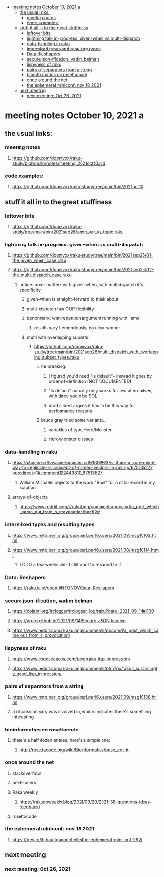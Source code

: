 - [meeting notes October 10, 2021                                      a](#orgd7780f4)
  - [the usual links:](#org6c317df)
    - [meeting notes](#orgfab70e3)
    - [code examples:](#org9db7fc6)
  - [stuff it all in to the great stuffiness](#orgf39b8e6)
    - [leftover bits](#orgd58da50)
    - [lightning talk in-progress: given-when vs multi-dispatch](#org7fe9209)
    - [data-handling in raku](#orgc44380f)
    - [intermixed types and resulting types](#orgb41d5b3)
    - [Data::Reshapers](#org4bbe6e3)
    - [secure json-ification, vadim belman](#orge7915fe)
    - [lispyness of raku](#org35088ed)
    - [pairs of separators from a string](#orgbb3b4df)
    - [bioinformatics on rosettacode](#orgb515e31)
    - [once around the net](#org21721ea)
    - [the ephemeral miniconf: nov 18 2021](#orga058867)
  - [next meeting](#org88b4384)
    - [next meeting: Oct 26, 2021](#orgccaafd2)


<a id="orgd7780f4"></a>

# meeting notes October 10, 2021                                      a


<a id="org6c317df"></a>

## the usual links:


<a id="orgfab70e3"></a>

### meeting notes

1.  <https://github.com/doomvox/raku-study/blob/main/notes/meeting_2021oct10.md>


<a id="org9db7fc6"></a>

### code examples:

1.  <https://github.com/doomvox/raku-study/tree/main/bin/2021oct10>


<a id="orgf39b8e6"></a>

## stuff it all in to the great stuffiness


<a id="orgd58da50"></a>

### leftover bits

1.  <https://github.com/doomvox/raku-study/tree/main/bin/2021sep26/anon_var_vs_topic.raku>


<a id="org7fe9209"></a>

### lightning talk in-progress: given-when vs multi-dispatch

1.  <https://github.com/doomvox/raku-study/tree/main/bin/2021sep26/01-the_given_when_case.raku>

2.  <https://github.com/doomvox/raku-study/tree/main/bin/2021sep26/02-the_multi_dispatch_case.raku>

    1.  notice: order matters with given-when, with multidispatch it's specificity
    
        1.  given-when is straight-forward to think about
        
        2.  multi-dispatch has OOP flexibility
        
        3.  benchmark: with repetition argument running with "time"
        
            1.  results vary tremendously, no clear winner
        
        4.  multi with overlapping subsets:
        
            1.  <https://github.com/doomvox/raku-study/tree/main/bin/2021sep26/multi_dispatch_with_overlapping_subset_types.raku>
            
                1.  tie breaking:
                
                    1.  I figured you'd need "is default"&#x2013; instead it goes by order-of-definition (NOT DOCUMENTED)
                    
                    2.  "is default" actually only works for two alternatives, with three you'd be SOL
                    
                    3.  brad gilbert argues it has to be this way for performance reasons
                
                2.  bruce gray tried some variants&#x2026;
                
                    1.  variables of type Hero/Monster
                    
                    2.  Hero/Monster classes


<a id="orgc44380f"></a>

### data-handling in raku

1.  <https://stackoverflow.com/questions/66926663/is-there-a-convenient-way-to-replicate-rs-concept-of-named-vectors-in-raku-p/67513527?noredirect=1#comment122449810_67513527>

    1.  William Michaels objects to the word "Row" for a data-record in my solution

2.  arrays-of-objects

    1.  <https://www.reddit.com/r/rakulang/comments/pocomd/a_post_which_came_out_from_a_provocation/hczfj2r/>


<a id="orgb41d5b3"></a>

### intermixed types and resulting types

1.  <https://www.nntp.perl.org/group/perl.perl6.users/2021/08/msg10102.html>

2.  <https://www.nntp.perl.org/group/perl.perl6.users/2021/08/msg10114.html>

    1.  TODO a few weeks old&#x2013; I still want to respond to it


<a id="org4bbe6e3"></a>

### Data::Reshapers

1.  <https://raku.land/cpan:ANTONOV/Data::Reshapers>


<a id="orge7915fe"></a>

### secure json-ification, vadim belman

1.  <https://colabti.org/irclogger/irclogger_log/raku?date=2021-09-14#l100>

2.  <https://vrurg.github.io/2021/09/14/Secure-JSONification>

3.  <https://www.reddit.com/r/rakulang/comments/pocomd/a_post_which_came_out_from_a_provocation/>


<a id="org35088ed"></a>

### lispyness of raku

1.  <https://www.codesections.com/blog/raku-lisp-impression/>

2.  <https://www.reddit.com/r/rakulang/comments/ptm7qx/rakus_surprisingly_good_lisp_impression/>


<a id="orgbb3b4df"></a>

### pairs of separators from a string

1.  <https://www.nntp.perl.org/group/perl.perl6.users/2021/09/msg10138.html>

2.  a discussion yary was involved in, which indicates there's something interesting


<a id="orgb515e31"></a>

### bioinformatics on rosettacode

1.  there's a half dozen entries, here's a simple one:

    1.  <http://rosettacode.org/wiki/Bioinformatics/base_count>


<a id="org21721ea"></a>

### once around the net

1.  stackoverflow

2.  perl6-users

3.  Raku weekly

    1.  <https://rakudoweekly.blog/2021/09/20/2021-38-questions-ideas-feedback/>

4.  rosettacode


<a id="orga058867"></a>

### the ephemeral miniconf: nov 18 2021

1.  <https://dev.to/thibaultduponchelle/the-ephemeral-miniconf-292j>


<a id="org88b4384"></a>

## next meeting


<a id="orgccaafd2"></a>

### next meeting: Oct 26, 2021
